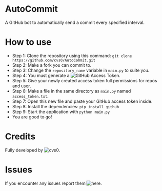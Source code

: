 # AutoCommit

A GitHub bot to automatically send a commit every specified interval.

# How to use
- Step 1: Clone the repository using this command: ```git clone https://github.com/cvs0/AutoCommit.git```
- Step 2: Make a fork you can commit to.
- Step 3: Change the `repository_name` variable in `main.py` to suite you.
- Step 4: You must generate a ![GitHub Access Token](https://docs.github.com/en/authentication/keeping-your-account-and-data-secure/managing-your-personal-access-tokens).
- Step 5: Give your newly created access token full permissions for repos and user.
- Step 6: Make a file in the same directory as `main.py` named `access_token.txt`.
- Step 7: Open this new file and paste your GitHub access token inside.
- Step 8: Install the dependencies: `pip install github`
- Step 9: Start the application with `python main.py`
- You are good to go!

# Credits

Fully developed by ![cvs0](https://github.com/cvs0).

# Issues

If you encounter any issues report them ![here](https://github.com/cvs0/AutoCommit/issues).
